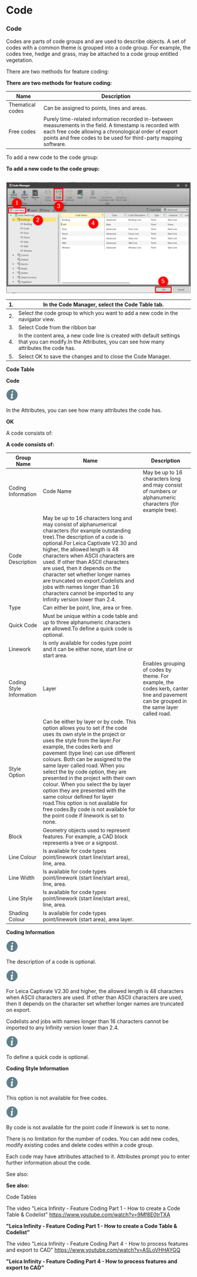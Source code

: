 # Code

### Code

Codes are parts of code groups and are used to describe objects. A set of codes with a common theme is grouped into a code group. For example, the codes tree, hedge and grass, may be attached to a code group entitled vegetation.

There are two methods for feature coding:

**There are two methods for feature coding:**

| Name | Description |
| --- | --- |
| Thematical codes | Can be assigned to points, lines and areas. |
| Free codes | Purely time-related information recorded in-between measurements in the field. A timestamp is recorded with each free code allowing a chronological order of export points and free codes to be used for third-party mapping software. |

To add a new code to the code group:

**To add a new code to the code group:**

|  |  |
| --- | --- |

![Image](graphics/00810837.jpg)

| 1. | In the Code Manager, select the Code Table tab. |
| --- | --- |
| 2. | Select the code group to which you want to add a new code in the navigator view. |
| 3. | Select Code from the ribbon bar |
| 4. | In the content area, a new code line is created with default settings that you can modify.In the Attributes, you can see how many attributes the code has. |
| 5. | Select OK to save the changes and to close the Code Manager. |

**Code Table**

**Code**

![Image](./data/icons/note.gif)

In the Attributes, you can see how many attributes the code has.

**OK**

A code consists of:

**A code consists of:**

| Group Name | Name | Description |
| --- | --- | --- |
| Coding Information | Code Name | May be up to 16 characters long and may consist of numbers or alphanumeric characters (for example tree). |
| Code Description | May be up to 16 characters long and may consist of alphanumerical characters (for example outstanding tree).The description of a code is optional.For Leica Captivate V2.30 and higher, the allowed length is 48 characters when ASCII characters are used. If other than ASCII characters are used, then it depends on the character set whether longer names are truncated on export.Codelists and jobs with names longer than 16 characters cannot be imported to any Infinity version lower than 2.4. |
| Type | Can either be point, line, area or free. |
| Quick Code | Must be unique within a code table and up to three alphanumeric characters are allowed.To define a quick code is optional. |
| Linework | Is only available for codes type point and it can be either none, start line or start area. |
| Coding Style Information | Layer | Enables grouping of codes by theme. For example, the codes kerb, canter line and pavement can be grouped in the same layer called road. |
| Style Option | Can be either by layer or by code. This option allows you to set if the code uses its own style in the project or uses the style from the layer.For example, the codes kerb and pavement (type line) can use different colours. Both can be assigned to the same layer called road. When you select the by code option, they are presented in the project with their own colour. When you select the by layer option they are presented with the same colour defined for layer road.This option is not available for free codes.By code is not available for the point code if linework is set to none. |
| Block | Geometry objects used to represent features. For example, a CAD block represents a tree or a signpost. |
| Line Colour | Is available for code types point/linework (start line/start area), line, area. |
| Line Width | Is available for code types point/linework (start line/start area), line, area. |
| Line Style | Is available for code types point/linework (start line/start area), line, area. |
| Shading Colour | Is available for code types point/linework (start area), area layer. |

**Coding Information**

![Image](./data/icons/note.gif)

The description of a code is optional.

![Image](./data/icons/note.gif)

For Leica Captivate V2.30 and higher, the allowed length is 48 characters when ASCII characters are used. If other than ASCII characters are used, then it depends on the character set whether longer names are truncated on export.

Codelists and jobs with names longer than 16 characters cannot be imported to any Infinity version lower than 2.4.

![Image](./data/icons/note.gif)

To define a quick code is optional.

**Coding Style Information**

![Image](./data/icons/note.gif)

This option is not available for free codes.

![Image](./data/icons/note.gif)

By code is not available for the point code if linework is set to none.

There is no limitation for the number of codes. You can add new codes, modify existing codes and delete codes within a code group.

Each code may have attributes attached to it. Attributes prompt you to enter further information about the code.

See also:

**See also:**

Code Tables

The video "Leica Infinity - Feature Coding Part 1 - How to create a Code Table & Codelist" https://www.youtube.com/watch?v=9Mf8E0trTXA

**"Leica Infinity - Feature Coding Part 1 - How to create a Code Table & Codelist"**

The video "Leica Infinity - Feature Coding Part 4 - How to process features and export to CAD" https://www.youtube.com/watch?v=ASLoVHHAYGQ

**"Leica Infinity - Feature Coding Part 4 - How to process features and export to CAD"**

